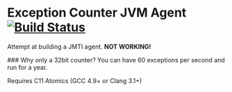 Exception Counter JVM Agent[![Build Status](https://travis-ci.org/marschall/exception-counter.svg?branch=master)](https://travis-ci.org/marschall/exception-counter)
===========================

Attempt at building a JMTI agent. **NOT WORKING!**

### Why only a 32bit counter?
You can have 60 exceptions per second and run for a year.

Requires C11 Atomics (GCC 4.9+ or Clang 3.1+)

